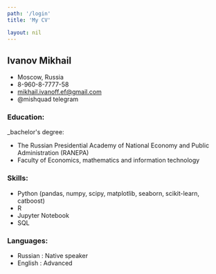 ```yaml
---
path: '/login'
title: 'My CV'

layout: nil
---
```

## Ivanov Mikhail


* Moscow, Russia 
* 8-960-8-7777-58 
* mikhail.ivanoff.ef@gmail.com
* @mishquad telegram


### Education:
_bachelor's degree: 
* The Russian Presidential Academy of National Economy and Public Administration (RANEPA)
* Faculty of Economics, mathematics and information technology 

### Skills:
* Python (pandas, numpy, scipy, matplotlib, seaborn, scikit-learn, catboost)
* R
* Jupyter Notebook
* SQL

### Languages:
* Russian : Native speaker
* English : Advanced

